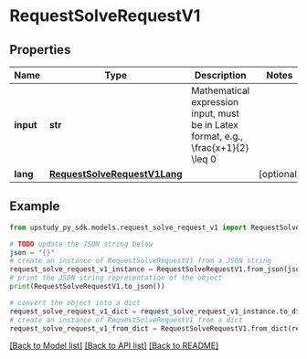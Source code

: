 # RequestSolveRequestV1


## Properties

Name | Type | Description | Notes
------------ | ------------- | ------------- | -------------
**input** | **str** | Mathematical expression input, must be in Latex format, e.g., \\frac{x+1}{2} \\leq 0 | 
**lang** | [**RequestSolveRequestV1Lang**](RequestSolveRequestV1Lang.md) |  | [optional] 

## Example

```python
from upstudy_py_sdk.models.request_solve_request_v1 import RequestSolveRequestV1

# TODO update the JSON string below
json = "{}"
# create an instance of RequestSolveRequestV1 from a JSON string
request_solve_request_v1_instance = RequestSolveRequestV1.from_json(json)
# print the JSON string representation of the object
print(RequestSolveRequestV1.to_json())

# convert the object into a dict
request_solve_request_v1_dict = request_solve_request_v1_instance.to_dict()
# create an instance of RequestSolveRequestV1 from a dict
request_solve_request_v1_from_dict = RequestSolveRequestV1.from_dict(request_solve_request_v1_dict)
```
[[Back to Model list]](../README.md#documentation-for-models) [[Back to API list]](../README.md#documentation-for-api-endpoints) [[Back to README]](../README.md)


